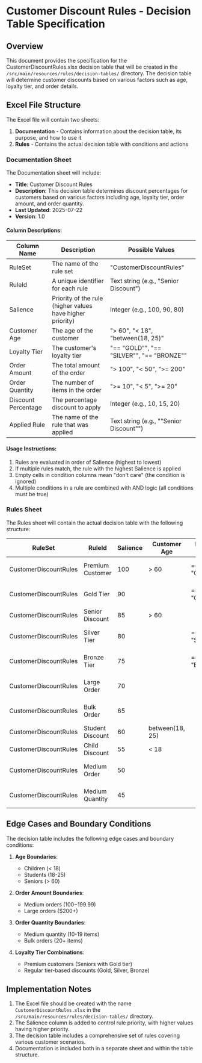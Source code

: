 # Customer Discount Rules - Decision Table Specification

## Overview

This document provides the specification for the CustomerDiscountRules.xlsx decision table that will be created in the `/src/main/resources/rules/decision-tables/` directory. The decision table will determine customer discounts based on various factors such as age, loyalty tier, and order details.

## Excel File Structure

The Excel file will contain two sheets:
1. **Documentation** - Contains information about the decision table, its purpose, and how to use it
2. **Rules** - Contains the actual decision table with conditions and actions

### Documentation Sheet

The Documentation sheet will include:

- **Title**: Customer Discount Rules
- **Description**: This decision table determines discount percentages for customers based on various factors including age, loyalty tier, order amount, and order quantity.
- **Last Updated**: 2025-07-22
- **Version**: 1.0

#### Column Descriptions:

| Column Name | Description | Possible Values |
|-------------|-------------|----------------|
| RuleSet | The name of the rule set | "CustomerDiscountRules" |
| RuleId | A unique identifier for each rule | Text string (e.g., "Senior Discount") |
| Salience | Priority of the rule (higher values have higher priority) | Integer (e.g., 100, 90, 80) |
| Customer Age | The age of the customer | "> 60", "< 18", "between(18, 25)" |
| Loyalty Tier | The customer's loyalty tier | "== \"GOLD\"", "== \"SILVER\"", "== \"BRONZE\"" |
| Order Amount | The total amount of the order | "> 100", "< 50", ">= 200" |
| Order Quantity | The number of items in the order | ">= 10", "< 5", ">= 20" |
| Discount Percentage | The percentage discount to apply | Integer (e.g., 10, 15, 20) |
| Applied Rule | The name of the rule that was applied | Text string (e.g., "\"Senior Discount\"") |

#### Usage Instructions:

1. Rules are evaluated in order of Salience (highest to lowest)
2. If multiple rules match, the rule with the highest Salience is applied
3. Empty cells in condition columns mean "don't care" (the condition is ignored)
4. Multiple conditions in a rule are combined with AND logic (all conditions must be true)

### Rules Sheet

The Rules sheet will contain the actual decision table with the following structure:

| RuleSet | RuleId | Salience | Customer Age | Loyalty Tier | Order Amount | Order Quantity | Discount Percentage | Applied Rule |
|---------|--------|----------|--------------|--------------|--------------|----------------|---------------------|-------------|
| CustomerDiscountRules | Premium Customer | 100 | > 60 | == "GOLD" |  |  | 20 | "Premium Customer Discount" |
| CustomerDiscountRules | Gold Tier | 90 |  | == "GOLD" |  |  | 15 | "Gold Tier Discount" |
| CustomerDiscountRules | Senior Discount | 85 | > 60 |  |  |  | 10 | "Senior Discount" |
| CustomerDiscountRules | Silver Tier | 80 |  | == "SILVER" |  |  | 10 | "Silver Tier Discount" |
| CustomerDiscountRules | Bronze Tier | 75 |  | == "BRONZE" |  |  | 5 | "Bronze Tier Discount" |
| CustomerDiscountRules | Large Order | 70 |  |  | >= 200 |  | 5 | "Large Order Discount" |
| CustomerDiscountRules | Bulk Order | 65 |  |  |  | >= 20 | 8 | "Bulk Order Discount" |
| CustomerDiscountRules | Student Discount | 60 | between(18, 25) |  |  |  | 5 | "Student Discount" |
| CustomerDiscountRules | Child Discount | 55 | < 18 |  |  |  | 5 | "Child Discount" |
| CustomerDiscountRules | Medium Order | 50 |  |  | between(100, 199.99) |  | 3 | "Medium Order Discount" |
| CustomerDiscountRules | Medium Quantity | 45 |  |  |  | between(10, 19) | 5 | "Medium Quantity Discount" |

## Edge Cases and Boundary Conditions

The decision table includes the following edge cases and boundary conditions:

1. **Age Boundaries**:
   - Children (< 18)
   - Students (18-25)
   - Seniors (> 60)

2. **Order Amount Boundaries**:
   - Medium orders ($100-$199.99)
   - Large orders ($200+)

3. **Order Quantity Boundaries**:
   - Medium quantity (10-19 items)
   - Bulk orders (20+ items)

4. **Loyalty Tier Combinations**:
   - Premium customers (Seniors with Gold tier)
   - Regular tier-based discounts (Gold, Silver, Bronze)

## Implementation Notes

1. The Excel file should be created with the name `CustomerDiscountRules.xlsx` in the `/src/main/resources/rules/decision-tables/` directory.
2. The Salience column is added to control rule priority, with higher values having higher priority.
3. The decision table includes a comprehensive set of rules covering various customer scenarios.
4. Documentation is included both in a separate sheet and within the table structure.